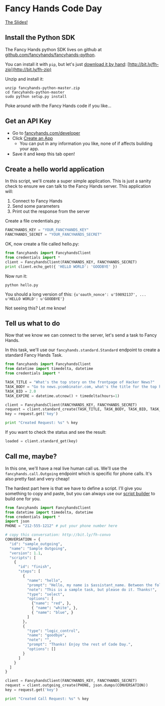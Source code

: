 # Fancy Hands Code Day

[The Slides!](https://docs.google.com/presentation/d/1E_MXFHD-6kr24aED7E9AejPG2UaclxfEgdEhyIG7oY4/edit#slide=id.p)

## Install the Python SDK

The Fancy Hands python SDK lives on github at [github.com/fancyhands/fancyhands-python](https://github.com/fancyhands/fancyhands-python).

You can install it with `pip`, but let's just [download it by hand](https://github.com/fancyhands/fancyhands-python/archive/master.zip): [http://bit.ly/fh-zip](http://bit.ly/fh-zip)

Unzip and install it:

    unzip fancyhands-python-master.zip
    cd fancyhands-python-master
    sudo python setup.py install

Poke around with the Fancy Hands code if you like...

## Get an API Key

- Go to [fancyhands.com/developer](http://www.fancyhands.com/developer)
- Click [Create an App](http://www.fancyhands.com/developer/apps/new)
  - You can put in any information you like, none of if affects building your app.
- Save it and keep this tab open!

## Create a hello world application

In this script, we'll create a super simple application. This is just a sanity check to ensure we can talk to the Fancy Hands server. This application will:
 1. Connect to Fancy Hands
 2. Send some parameters
 3. Print out the response from the server

Create a file credentials.py:

```python
FANCYHANDS_KEY = "YOUR_FANCYHANDS_KEY"
FANCYHANDS_SECRET = "YOUR_FANCYHANDS_SECRET"
```

OK, now create a file called hello.py:

```python
from fancyhands import FancyhandsClient
from credentials import *
client = FancyhandsClient(FANCYHANDS_KEY, FANCYHANDS_SECRET)
print client.echo_get({ 'HELLO WORLD': 'GOODBYE' })
```

Now run it:

`python hello.py`

You should a long version of this: `{u'oauth_nonce': u'59892137', ...  u'HELLO WORLD': u'GOODBYE'}`

Not seeing this? Let me know!

## Tell us what to do

Now that we know we can connect to the server, let's send a task to Fancy Hands.

In this task, we'll use our `fancyhands.standard.Standard` endpoint to create a standard Fancy Hands Task.

```python
from fancyhands import FancyhandsClient
from datetime import timedelta, datetime
from credentials import *

TASK_TITLE = "What's the top story on the frontpage of Hacker News?"
TASK_BODY = "Go to news.ycombinator.com, what's the title for the top headline on the frontpage?"
TASK_BID = 2.0
TASK_EXPIRE = datetime.utcnow() + timedelta(hours=1)

client = FancyhandsClient(FANCYHANDS_KEY, FANCYHANDS_SECRET)
request = client.standard_create(TASK_TITLE, TASK_BODY, TASK_BID, TASK_EXPIRE, test=True)
key = request.get('key')

print "Created Request: %s" % key
```

If you want to check the status and see the result:

```python
loaded = client.standard_get(key)
```

## Call me, maybe?

In this one, we'll have a real live human call us. We'll use the `fancyhands.call.Outgoing` endpoint which is specific for phone calls. It's also pretty fast and very cheap!

The hardest part here is that we have to define a script. I'll give you something to copy and paste, but you can always use our [script builder](https://www.fancyhands.com/api/explorer/script/builder) to build one for you.

```python
from fancyhands import FancyhandsClient
from datetime import timedelta, datetime
from credentials import *
import json
PHONE = "212-555-1212" # put your phone number here

# copy this conversation: http://bit.ly/fh-convo
CONVERSATION = {
  "id": "sample_outgoing",
  "name": "Sample Outgoing",
  "version": 1.1,
  "scripts": [
    {
      "id": "finish",
      "steps": [
        {
          "name": "hello",
          "prompt": "Hello, my name is $assistant_name. Between the following colors, which is your favorite: red, white, or blue?",
          "note": "This is a sample task, but please do it. Thanks!",
          "type": "select",
          "options": [
            {"name": "red", },
            { "name": "white", },
            { "name": "blue", }
          ]
        },
        {
          "type": "logic_control",
          "name": "goodbye",
          "note": "",
          "prompt": "Thanks! Enjoy the rest of Code Day.",
          "options": []
        }
      ]
    }
  ]
}

client = FancyhandsClient(FANCYHANDS_KEY, FANCYHANDS_SECRET)
request = client.outgoing_create(PHONE, json.dumps(CONVERSATION))
key = request.get('key')

print "Created Call Request: %s" % key
```

